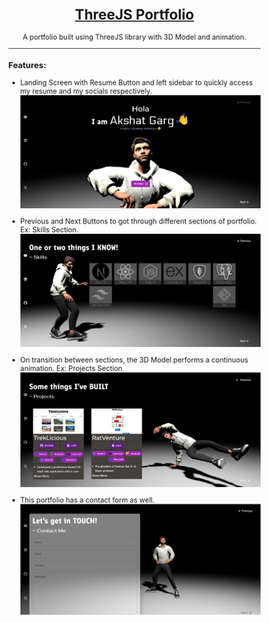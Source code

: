 <h1 align="center">
<a rel="noopener noreferrer" target="_blank" href="https://threejs-portfolio.akshat-garg.com">
ThreeJS Portfolio
</a>
</h1>

<p align="center">
A portfolio built using ThreeJS library with 3D Model and animation.
</p>

<hr />

### Features:

- Landing Screen with Resume Button and left sidebar to quickly access my resume and my socials respectively.<br/>
  ![Landing Section](./snaps/landingsection.png)

- Previous and Next Buttons to got through different sections of portfolio. Ex: Skills Section.<br/>
  ![Skills Section](./snaps/skillssection.png)

- On transition between sections, the 3D Model performs a continuous animation. Ex: Projects Section<br/>
  ![Projects Section](./snaps/projects.png)

- This portfolio has a contact form as well.<br/>
  ![Contact](./snaps/contact.png)

